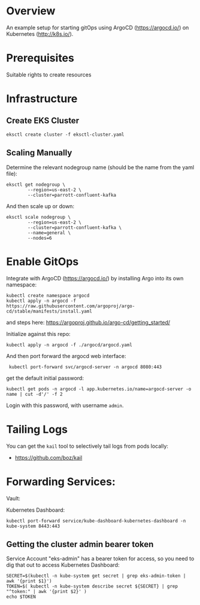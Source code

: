 # Overview

An example setup for starting gitOps using ArgoCD (https://argocd.io/) on Kubernetes (http://k8s.io/).

# Prerequisites

Suitable rights to create resources

# Infrastructure 

## Create EKS Cluster
```
eksctl create cluster -f eksctl-cluster.yaml
```

## Scaling Manually

Determine the relevant nodegroup name (should be the name from the yaml file):
```
eksctl get nodegroup \
        --region=us-east-2 \
        --cluster=parrott-confluent-kafka
```

And then scale up or down:

```
eksctl scale nodegroup \
        --region=us-east-2 \
        --cluster=parrott-confluent-kafka \
        --name=general \
        --nodes=6
```


# Enable GitOps

Integrate with ArgoCD (https://argocd.io/) by installing Argo into its own namespace:

```
kubectl create namespace argocd
kubectl apply -n argocd -f https://raw.githubusercontent.com/argoproj/argo-cd/stable/manifests/install.yaml
```

and steps here: https://argoproj.github.io/argo-cd/getting_started/

Initialize against this repo:

```
kubectl apply -n argocd -f ./argocd/argocd.yaml 
```

And then port forward the argocd web interface:

```
 kubectl port-forward svc/argocd-server -n argocd 8080:443
```

get the default initial password:

```
kubectl get pods -n argocd -l app.kubernetes.io/name=argocd-server -o name | cut -d'/' -f 2
```

Login with this password, with username `admin`.



# Tailing Logs 

You can get the `kail` tool to selectively tail logs from pods locally:

* https://github.com/boz/kail

# Forwarding Services:

Vault:


Kubernetes Dashboard:

```
kubectl port-forward service/kube-dashboard-kubernetes-dashboard -n kube-system 8443:443 
```

## Getting the cluster admin bearer token

Service Account "eks-admin" has a bearer token for access, so you need to dig that out to access Kubernetes Dashboard:

```
SECRET=$(kubectl -n kube-system get secret | grep eks-admin-token | awk '{print $1}')
TOKEN=$( kubectl -n kube-system describe secret ${SECRET} | grep "^token:" | awk '{print $2}' )
echo $TOKEN
```



